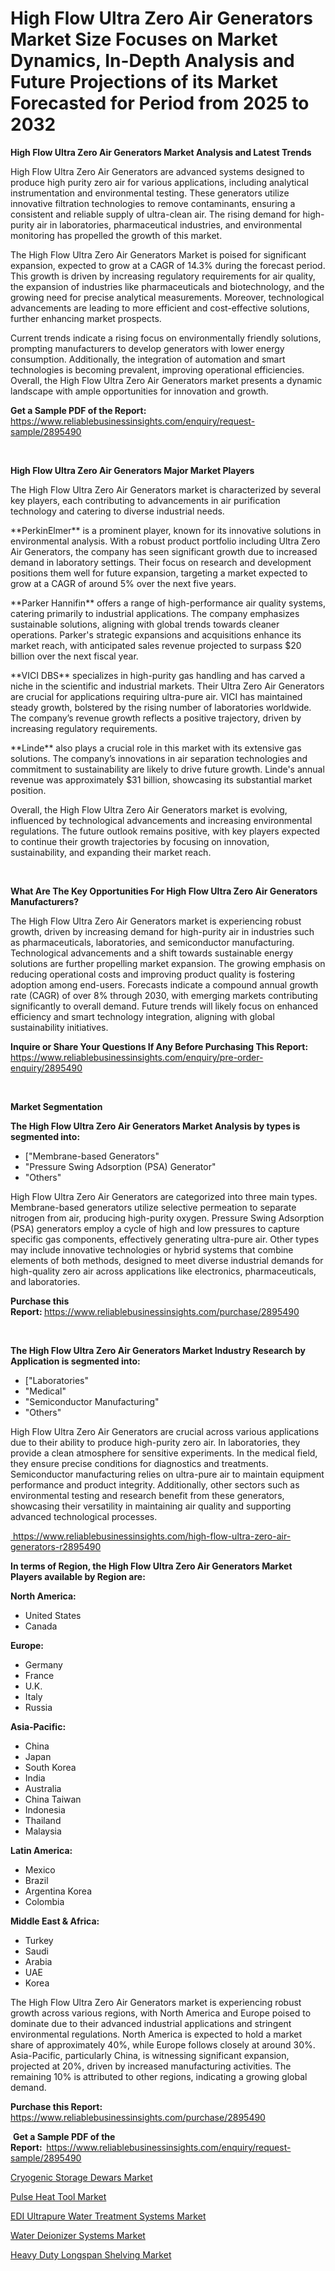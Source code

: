 <p><h1>High Flow Ultra Zero Air Generators Market Size Focuses on Market Dynamics, In-Depth Analysis and Future Projections of its Market Forecasted for Period from 2025 to 2032</h1></p><p><strong>High Flow Ultra Zero Air Generators Market Analysis and Latest Trends</strong></p>
<p><p>High Flow Ultra Zero Air Generators are advanced systems designed to produce high purity zero air for various applications, including analytical instrumentation and environmental testing. These generators utilize innovative filtration technologies to remove contaminants, ensuring a consistent and reliable supply of ultra-clean air. The rising demand for high-purity air in laboratories, pharmaceutical industries, and environmental monitoring has propelled the growth of this market.</p><p>The High Flow Ultra Zero Air Generators Market is poised for significant expansion, expected to grow at a CAGR of 14.3% during the forecast period. This growth is driven by increasing regulatory requirements for air quality, the expansion of industries like pharmaceuticals and biotechnology, and the growing need for precise analytical measurements. Moreover, technological advancements are leading to more efficient and cost-effective solutions, further enhancing market prospects. </p><p>Current trends indicate a rising focus on environmentally friendly solutions, prompting manufacturers to develop generators with lower energy consumption. Additionally, the integration of automation and smart technologies is becoming prevalent, improving operational efficiencies. Overall, the High Flow Ultra Zero Air Generators market presents a dynamic landscape with ample opportunities for innovation and growth.</p></p>
<p><strong>Get a Sample PDF of the Report:&nbsp;</strong> <a href="https://www.reliablebusinessinsights.com/enquiry/request-sample/2895490?utm_campaign=1091&utm_medium=2&utm_source=Github&utm_content=ia&utm_term=15032025&utm_id=high-flow-ultra-zero-air-generators">https://www.reliablebusinessinsights.com/enquiry/request-sample/2895490</a></p>
<p>&nbsp;</p>
<p><strong>High Flow Ultra Zero Air Generators Major Market Players</strong></p>
<p><p>The High Flow Ultra Zero Air Generators market is characterized by several key players, each contributing to advancements in air purification technology and catering to diverse industrial needs.</p><p>**PerkinElmer** is a prominent player, known for its innovative solutions in environmental analysis. With a robust product portfolio including Ultra Zero Air Generators, the company has seen significant growth due to increased demand in laboratory settings. Their focus on research and development positions them well for future expansion, targeting a market expected to grow at a CAGR of around 5% over the next five years.</p><p>**Parker Hannifin** offers a range of high-performance air quality systems, catering primarily to industrial applications. The company emphasizes sustainable solutions, aligning with global trends towards cleaner operations. Parker's strategic expansions and acquisitions enhance its market reach, with anticipated sales revenue projected to surpass $20 billion over the next fiscal year.</p><p>**VICI DBS** specializes in high-purity gas handling and has carved a niche in the scientific and industrial markets. Their Ultra Zero Air Generators are crucial for applications requiring ultra-pure air. VICI has maintained steady growth, bolstered by the rising number of laboratories worldwide. The company’s revenue growth reflects a positive trajectory, driven by increasing regulatory requirements.</p><p>**Linde** also plays a crucial role in this market with its extensive gas solutions. The company’s innovations in air separation technologies and commitment to sustainability are likely to drive future growth. Linde's annual revenue was approximately $31 billion, showcasing its substantial market position.</p><p>Overall, the High Flow Ultra Zero Air Generators market is evolving, influenced by technological advancements and increasing environmental regulations. The future outlook remains positive, with key players expected to continue their growth trajectories by focusing on innovation, sustainability, and expanding their market reach.</p></p>
<p>&nbsp;</p>
<p><strong>What Are The Key Opportunities For High Flow Ultra Zero Air Generators Manufacturers?</strong></p>
<p><p>The High Flow Ultra Zero Air Generators market is experiencing robust growth, driven by increasing demand for high-purity air in industries such as pharmaceuticals, laboratories, and semiconductor manufacturing. Technological advancements and a shift towards sustainable energy solutions are further propelling market expansion. The growing emphasis on reducing operational costs and improving product quality is fostering adoption among end-users. Forecasts indicate a compound annual growth rate (CAGR) of over 8% through 2030, with emerging markets contributing significantly to overall demand. Future trends will likely focus on enhanced efficiency and smart technology integration, aligning with global sustainability initiatives.</p></p>
<p><strong>Inquire or Share Your Questions If Any Before Purchasing This Report:</strong> <a href="https://www.reliablebusinessinsights.com/enquiry/pre-order-enquiry/2895490?utm_campaign=1091&utm_medium=2&utm_source=Github&utm_content=ia&utm_term=15032025&utm_id=high-flow-ultra-zero-air-generators">https://www.reliablebusinessinsights.com/enquiry/pre-order-enquiry/2895490</a></p>
<p>&nbsp;</p>
<p><strong>Market Segmentation</strong></p>
<p><strong>The High Flow Ultra Zero Air Generators Market Analysis by types is segmented into:</strong></p>
<p><ul><li>["Membrane-based Generators"</li><li>"Pressure Swing Adsorption (PSA) Generator"</li><li>"Others"</li></ul></p>
<p><p>High Flow Ultra Zero Air Generators are categorized into three main types. Membrane-based generators utilize selective permeation to separate nitrogen from air, producing high-purity oxygen. Pressure Swing Adsorption (PSA) generators employ a cycle of high and low pressures to capture specific gas components, effectively generating ultra-pure air. Other types may include innovative technologies or hybrid systems that combine elements of both methods, designed to meet diverse industrial demands for high-quality zero air across applications like electronics, pharmaceuticals, and laboratories.</p></p>
<p><strong>Purchase this Report:&nbsp;</strong><a href="https://www.reliablebusinessinsights.com/purchase/2895490?utm_campaign=1091&utm_medium=2&utm_source=Github&utm_content=ia&utm_term=15032025&utm_id=high-flow-ultra-zero-air-generators">https://www.reliablebusinessinsights.com/purchase/2895490</a></p>
<p>&nbsp;</p>
<p><strong>The High Flow Ultra Zero Air Generators Market Industry Research by Application is segmented into:</strong></p>
<p><ul><li>["Laboratories"</li><li>"Medical"</li><li>"Semiconductor Manufacturing"</li><li>"Others"</li></ul></p>
<p><p>High Flow Ultra Zero Air Generators are crucial across various applications due to their ability to produce high-purity zero air. In laboratories, they provide a clean atmosphere for sensitive experiments. In the medical field, they ensure precise conditions for diagnostics and treatments. Semiconductor manufacturing relies on ultra-pure air to maintain equipment performance and product integrity. Additionally, other sectors such as environmental testing and research benefit from these generators, showcasing their versatility in maintaining air quality and supporting advanced technological processes.</p></p>
<p><a href="https://www.reliablebusinessinsights.com/high-flow-ultra-zero-air-generators-r2895490?utm_campaign=1091&utm_medium=2&utm_source=Github&utm_content=ia&utm_term=15032025&utm_id=high-flow-ultra-zero-air-generators">&nbsp;https://www.reliablebusinessinsights.com/high-flow-ultra-zero-air-generators-r2895490</a></p>
<p><strong>In terms of Region, the High Flow Ultra Zero Air Generators Market Players available by Region are:</strong></p>
<p>
    <p> <strong> North America: </strong>
        <ul>
            <li>United States</li>
            <li>Canada</li>
        </ul>
        </p> 
    <p> <strong> Europe: </strong>
        <ul>
            <li>Germany</li>
            <li>France</li>
            <li>U.K.</li>
            <li>Italy</li>
            <li>Russia</li>
        </ul>
        </p> 
    <p> <strong> Asia-Pacific: </strong>
        <ul>
            <li>China</li>
            <li>Japan</li>
            <li>South Korea</li>
            <li>India</li>
            <li>Australia</li>
            <li>China Taiwan</li>
            <li>Indonesia</li>
            <li>Thailand</li>
            <li>Malaysia</li>
        </ul>
        </p> 
    <p> <strong> Latin America: </strong>
        <ul>
            <li>Mexico</li>
            <li>Brazil</li>
            <li>Argentina Korea</li>
            <li>Colombia</li>
        </ul>
        </p> 
    <p> <strong> Middle East & Africa: </strong>
        <ul>
            <li>Turkey</li>
            <li>Saudi</li>
            <li>Arabia</li>
            <li>UAE</li>
            <li>Korea</li>
        </ul>
    </p>
    </p>
<p><p>The High Flow Ultra Zero Air Generators market is experiencing robust growth across various regions, with North America and Europe poised to dominate due to their advanced industrial applications and stringent environmental regulations. North America is expected to hold a market share of approximately 40%, while Europe follows closely at around 30%. Asia-Pacific, particularly China, is witnessing significant expansion, projected at 20%, driven by increased manufacturing activities. The remaining 10% is attributed to other regions, indicating a growing global demand.</p></p>
<p><strong>Purchase this Report: </strong><a href="https://www.reliablebusinessinsights.com/purchase/2895490?utm_campaign=1091&utm_medium=2&utm_source=Github&utm_content=ia&utm_term=15032025&utm_id=high-flow-ultra-zero-air-generators">https://www.reliablebusinessinsights.com/purchase/2895490</a></p>
<p>&nbsp;<strong>Get a Sample PDF of the Report:&nbsp;&nbsp;</strong><a href="https://www.reliablebusinessinsights.com/enquiry/request-sample/2895490?utm_campaign=1091&utm_medium=2&utm_source=Github&utm_content=ia&utm_term=15032025&utm_id=high-flow-ultra-zero-air-generators">https://www.reliablebusinessinsights.com/enquiry/request-sample/2895490</a></p>
<p><strong></strong></p>
<p><p><a href="https://github.com/paullsiskec4/Market-Research-Report-List-1/blob/main/cryogenic-storage-dewars-market.md?utm_campaign=1091&utm_medium=2&utm_source=Github&utm_content=ia&utm_term=15032025&utm_id=high-flow-ultra-zero-air-generators">Cryogenic Storage Dewars Market</a></p><p><a href="https://github.com/roehrtizonov/Market-Research-Report-List-1/blob/main/pulse-heat-tool-market.md?utm_campaign=1091&utm_medium=2&utm_source=Github&utm_content=ia&utm_term=15032025&utm_id=high-flow-ultra-zero-air-generators">Pulse Heat Tool Market</a></p><p><a href="https://github.com/rutupueyed/Market-Research-Report-List-1/blob/main/edi-ultrapure-water-treatment-systems-market.md?utm_campaign=1091&utm_medium=2&utm_source=Github&utm_content=ia&utm_term=15032025&utm_id=high-flow-ultra-zero-air-generators">EDI Ultrapure Water Treatment Systems Market</a></p><p><a href="https://github.com/hurstsaqibyl/Market-Research-Report-List-1/blob/main/water-deionizer-systems-market.md?utm_campaign=1091&utm_medium=2&utm_source=Github&utm_content=ia&utm_term=15032025&utm_id=high-flow-ultra-zero-air-generators">Water Deionizer Systems Market</a></p><p><a href="https://github.com/altafvaraswj/Market-Research-Report-List-1/blob/main/heavy-duty-longspan-shelving-market.md?utm_campaign=1091&utm_medium=2&utm_source=Github&utm_content=ia&utm_term=15032025&utm_id=high-flow-ultra-zero-air-generators">Heavy Duty Longspan Shelving Market</a></p></p>